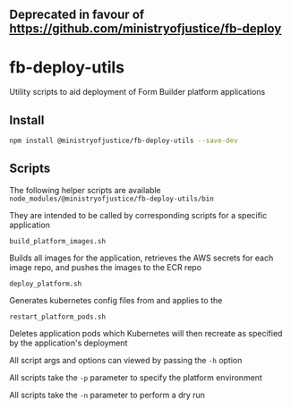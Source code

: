 ## Deprecated in favour of https://github.com/ministryofjustice/fb-deploy

# fb-deploy-utils

Utility scripts to aid deployment of Form Builder platform applications

## Install

```bash
npm install @ministryofjustice/fb-deploy-utils --save-dev
```

## Scripts

The following helper scripts are available
`node_modules/@ministryofjustice/fb-deploy-utils/bin`

They are intended to be called by corresponding scripts for a specific application

`build_platform_images.sh`

Builds all images for the application, retrieves the AWS secrets for each image repo, and pushes the images to the ECR repo

`deploy_platform.sh`

Generates kubernetes config files from and applies to the 

`restart_platform_pods.sh`

Deletes application pods which Kubernetes will then recreate as specified by the application's deployment 


All script args and options can viewed by passing the `-h` option

All scripts take the `-p` parameter to specify the platform environment

All scripts take the `-n` parameter to perform a dry run

